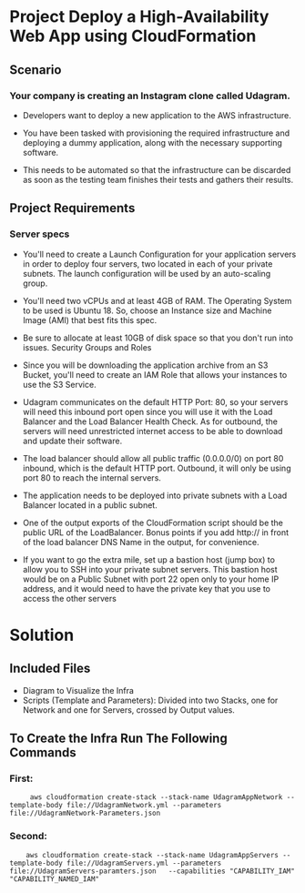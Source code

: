# Project Deploy a High-Availability Web App using CloudFormation

## Scenario
###    Your company is creating an Instagram clone called Udagram.

*    Developers want to deploy a new application to the AWS infrastructure.

*    You have been tasked with provisioning the required infrastructure and deploying a dummy application, along with the necessary supporting software.

*    This needs to be automated so that the infrastructure can be discarded as soon as the testing team finishes their tests and gathers their results.

## Project Requirements


### Server specs


* You'll need to create a Launch Configuration for your application servers in order to deploy four servers, two located in each of your private subnets. The launch configuration will be used by an auto-scaling group.
* You'll need two vCPUs and at least 4GB of RAM. The Operating System to be used is Ubuntu 18. So, choose an Instance size and Machine Image (AMI) that best fits this spec.
* Be sure to allocate at least 10GB of disk space so that you don't run into issues.
Security Groups and Roles


* Since you will be downloading the application archive from an S3 Bucket, you'll need to create an IAM Role that allows your instances to use the S3 Service.
* Udagram communicates on the default HTTP Port: 80, so your servers will need this inbound port open since you will use it with the Load Balancer and the Load Balancer Health Check. As for outbound, the servers will need unrestricted internet access to be able to download and update their software.
* The load balancer should allow all public traffic (0.0.0.0/0) on port 80 inbound, which is the default HTTP port. Outbound, it will only be using port 80 to reach the internal servers.
* The application needs to be deployed into private subnets with a Load Balancer located in a public subnet.
* One of the output exports of the CloudFormation script should be the public URL of the LoadBalancer. Bonus points if you add http:// in front of the load balancer DNS Name in the output, for convenience.

* If you want to go the extra mile, set up a bastion host (jump box) to allow you to SSH into your private subnet servers. This bastion host would be on a Public Subnet with port 22 open only to your home IP address, and it would need to have the private key that you use to access the other servers




# Solution
## Included Files
* Diagram to Visualize the Infra
* Scripts (Template and Parameters): Divided into two Stacks, one for Network and one for Servers, crossed by Output values.

## To Create the Infra Run The Following Commands

### First:
         aws cloudformation create-stack --stack-name UdagramAppNetwork --template-body file://UdagramNetwork.yml --parameters file://UdagramNetwork-Parameters.json


### Second:
        aws cloudformation create-stack --stack-name UdagramAppServers --template-body file://UdagramServers.yml --parameters file://UdagramServers-paramters.json   --capabilities "CAPABILITY_IAM" "CAPABILITY_NAMED_IAM"
